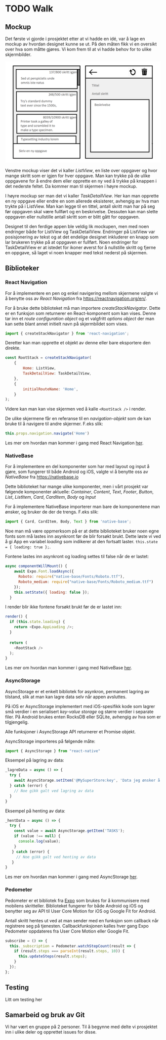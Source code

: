 # TODO Walk

## Mockup
Det første vi gjorde i prosjektet etter at vi hadde en idé, var å lage en mockup av hvordan designet kunne se ut. På den måten fikk vi en oversikt over hva som måtte gjøres. Vi kom frem til at vi hadde behov for to ulike skjermbilder.

![Mockup](assets/mockup/mockup.png?raw=true "Mockup of the app")

Venstre mockup viser det vi kaller *ListView*, en liste over oppgaver og hvor mange skritt som er igjen for hver oppgave. Man kan trykke på de ulike oppgavene for å endre dem eller opprette en ny ved å trykke på knappen i det nederste feltet. Da kommer man til skjermen i høyre mockup.

I høyre mockup ser man det vi kaller *TaskDetailView*. Her kan man opprette en ny oppgave eller endre en som allerede eksisterer, avhengig av hva man trykte på i ListView. Man kan legge til en tittel, antall skritt man har på seg før oppgaven skal være fullført og en beskrivelse. Dessuten kan man slette oppgaven eller nullstille antall skritt som er blitt gått for oppgaven.

Designet til den ferdige appen ble veldig lik mockupen, men med noen endringer både for ListView og TaskDetailView. Endringer på ListView var posisjonering av tekst og at det endelige designet inkluderer en knapp som lar brukeren trykke på at oppgaven er fullført. Noen endringer for TaskDetailView er at istedet for ikoner øverst for å nullstille skritt og fjerne en oppgave, så laget vi noen knapper med tekst nederst på skjermen.

## Biblioteker
### React Navigation
For å implementere en pen og enkel navigering mellom skjermene valgte vi å benytte oss av *React Navigation* fra https://reactnavigation.org/en/.

For å bruke dette biblioteket må man importere *createStackNavigator*. Dette er en funksjon som returnerer en React-komponent som kan vises. Denne tar inn et *route configuration object* og et valgfritt *options object* der man kan sette blant annet initielt navn på skjermbildet som vises.
```javascript
import { createStackNavigator } from 'react-navigation';
```

Deretter kan man opprette et objekt av denne eller bare eksportere den direkte.

```javascript
const RootStack = createStackNavigator(
	{
		Home: ListView,
		TaskDetailView: TaskDetailView,
	},
	{
		initialRouteName: 'Home',
	}
);
```

Videre kan man kan vise skjermen ved å kalle `<RootStack />` i render.

De ulike skjermene får en referanse til en *navigation-objekt* som de kan bruke til å navigere til andre skjermer. F.eks slik:
```javascript
this.props.navigation.navigate('Home')
```

Les mer om hvordan man kommer i gang med React Navigation [her](https://reactnavigation.org/docs/en/getting-started.html).
### NativeBase
For å implementere en del komponenter som har med layout og input å gjøre, som fungerer til både Android og iOS, valgte vi å benytte oss av *NativeBase* fra https://nativebase.io

Dette biblioteket har mange ulike komponenter, men i vårt prosjekt var følgende komponenter aktuelle: *Container*, *Content*, *Text*, *Footer*, *Button*, *List*, *ListItem*, *Card*, *CardItem*, *Body* og *Input*

For å implementere NativeBase importerer man bare de komponentene man ønsker, og bruker de der de trengs. F.eks slik:
```javascript
import { Card, CardItem, Body, Text } from 'native-base';
```

Noe man må være oppmerksom på er at dette biblioteket bruker noen egne fonts som må lastes inn asynkront før de blir forsøkt brukt. Dette løste vi ved å gi App en variabel *loading* som indikerer at den fortsatt laster. `this.state = { loading: true };`.

Fontene lastes inn asynkront og loading settes til false når de er lastet:
```javascript
async componentWillMount() {
    await Expo.Font.loadAsync({
      Roboto: require("native-base/Fonts/Roboto.ttf"),
      Roboto_medium: require("native-base/Fonts/Roboto_medium.ttf")
    });
    this.setState({ loading: false });
  }
  ```
  
  I render blir ikke fontene forsøkt brukt før de er lastet inn:
  ```javascript
  render() {
    if (this.state.loading) {
      return <Expo.AppLoading />;
    }

    return (
      <RootStack />
    );
  }
  ```
  
  Les mer om hvordan man kommer i gang med NativeBase [her](https://docs.nativebase.io/docs/GetStarted.html).
  
  ### AsyncStorage
  AsyncStorage er et enkelt bibliotek for asynkron, permanent lagring av tilstand, slik at man kan lagre data selv når appen avsluttes.
  
  På iOS er AsyncStorage implementert med iOS-spesifikk kode som lagrer små verdier i en serialisert *key-value storage* og større verdier i separate filer. På Android brukes enten RocksDB eller SQLite, avhengig av hva som er tilgjengelig.

Alle funksjoner i AsyncStorage API returnerer et Promise objekt.
  
  AsyncStorage importeres på følgende måte:
  ```javascript
  import { AsyncStorage } from "react-native"
  ```
  
Eksempel på lagring av data:
```javascript
_lagreData = async () => {
  try {
    await AsyncStorage.setItem('@MySuperStore:key', 'Data jeg ønsker å lagre');
  } catch (error) {
    // Noe gikk galt ved lagring av data
  }
}
```

Eksempel på henting av data:
```javascript
_hentData = async () => {
  try {
    const value = await AsyncStorage.getItem('TASKS');
    if (value !== null) {
      console.log(value);
    }
   } catch (error) {
     // Noe gikk galt ved henting av data
   }
}
```
Les mer om hvordan man kommer i gang med AsyncStorage [her](https://facebook.github.io/react-native/docs/asyncstorage).

### Pedometer
Pedometer er et bibliotek fra [Expo](https://docs.expo.io/versions/latest/sdk/pedometer) som brukes for å kommunisere med mobilens skritteller.
Biblioteket fungerer for både Android og iOS og benytter seg av API til User Core Motion for iOS og Google Fit for Android.

Antall skritt hentes ut ved at man sender med en funksjon som callback når registrere seg på tjenesten.
Callbackfunksjonen kalles hver gang Expo Pedometer oppdateres fra User Core Motion eller Google Fit.

``` javascript
subscribe = () => {                                                                                                                                                                                                                                    
  this._subscription = Pedometer.watchStepCount(result => {                                                                                                                                                                                            
    if (result.steps === parseInt(result.steps, 10)) {                                                                                                                                                                                                 
      this.updateSteps(result.steps);                                                                                                                                                                                                                  
    }                                                                                                                                                                                                                                                  
  });                                                                                                                                                                                                                                                  
};
```


## Testing
Litt om testing her

## Samarbeid og bruk av Git
Vi har vært en gruppe på 2 personer. Til å begynne med delte vi prosjektet inn i ulike deler og opprettet issues for disse.
